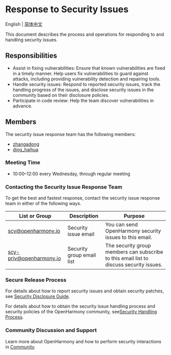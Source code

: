# Response to Security Issues
English | [简体中文](./README.md)

This document describes the process and operations for responding to and handling security issues.


## Responsibilities

+ Assist in fixing vulnerabilities: Ensure that known vulnerabilities are fixed in a timely manner. Help users fix vulnerabilities to guard against attacks, including providing vulnerability detection and repairing tools.
+ Handle security issues: Respond to reported security issues, track the handling progress of the issues, and disclose security issues in the community based on their disclosure policies.
+ Participate in code review: Help the team discover vulnerabilities in advance.


## Members

The security issue response team has the following members:

+ [zhangadong](https://gitee.com/zhangadong)
+ [ding_haihua](https://gitee.com/ding_haihua)



### Meeting Time

- 10:00–12:00 every Wednesday, through regular meeting



### Contacting the Security Issue Response Team

To get the best and fastest response, contact the security issue response team in either of the following ways.

| List or Group                             | Description    | Purpose                                                       |
| -------------------------------------- | ------- | ------------------------------------------------------------ |
| scy@openharmony.io                 | Security issue email | You can send OpenHarmony security issues to this email. |
| scy-priv@openharmony.io            | Security group email list| The security group members can subscribe to this email list to discuss security issues. |



### Secure Release Process

For details about how to report security issues and obtain security patches, see [Security Disclosure Guide](/en/security-process/security-disclosure.md).

For details about how to obtain the security issue handling process and security policies of the OpenHarmony community, see[Security Handling Process](/en/security-process/README.md).



### Community Discussion and Support

Learn more about OpenHarmony and how to perform security interactions in [Community](https://gitee.com/openharmony).
